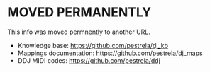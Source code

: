 
# MOVED PERMANENTLY

This info was moved permnently to another URL.
* Knowledge base: <https://github.com/pestrela/dj_kb>
* Mappings documentation: <https://github.com/pestrela/dj_maps>
* DDJ MIDI codes: <https://github.com/pestrela/ddj>

